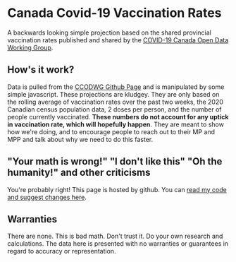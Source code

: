 # Canada Covid-19 Vaccination Rates

A backwards looking simple projection based on the shared provincial
vaccination rates published and shared by the <a href="https://github.com/ccodwg/Covid19Canada">
COVID-19 Canada Open Data Working Group</a>.

## How's it work?

Data is pulled from the <a href="https://github.com/ccodwg/Covid19Canada">
CCODWG Github Page</a> and is manipulated by some simple javascript. These
projections are kludgey. They are only based on the rolling average of
vaccination rates over the past two weeks, the 2020 Canadian census
population data, 2 doses per person, and the number of people currently
vaccinated. <b>These numbers do not account for any uptick in vaccination
rate, which will hopefully happen</b>. They are meant to show how we're
doing, and to encourage people to reach out to their MP and MPP and talk
about why we need to do this faster.

## "Your math is wrong!" "I don't like this" "Oh the humanity!" and other criticisms

You're probably right! This page is hosted by github. You can <a href="https://github.com/minasmart/canada-covid-vaccine-rate.github.io">
read my code and suggest changes here</a>.

## Warranties

There are none. This is bad math. Don't trust it. Do your own research and
calculations. The data here is presented with no warranties or guarantees
in regard to accuracy or representation.
